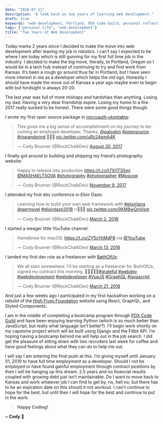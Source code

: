 ```yaml
---
date: "2018-07-11"
description: "A look back on two years of learning web development."
draft: true
keywords: "web-development, Portland, PDX Code Guild, personal reflection, BøthOfUs, High Fives Foundation"
tags: ["personal-life", "web-development"]
title: "Two Years of Web Development"
---
```


Today marks 2 years since I decided to make the move into web development after leaving my job in robotics. I can’t say I expected to be where I am today which is still gunning for my first full time job in the industry. I decided to make the big move, literally, to Portland, Oregon so I would be in a tech hub instead of continuing to try and find work from Kansas. It’s been a rough go around thus far in Portland, but I have seen more interest in me as a developer which helps the old ego. Honestly I should have made the move out of Kansas a year ago maybe even to begin with but hindsight is always 20-20.

The last year was full of more mishaps and hardships than anything. Losing my dad. Having a very dear friendship expire. Losing my home to a fire. 2017 really sucked to be honest. There were some good things though.

I wrote my first open source package in [microauth-vkontakte](https://www.npmjs.com/package/microauth-vkontakte):

<blockquote class="twitter-tweet" data-align="center" data-conversation="none" data-lang="en"><p lang="en" dir="ltr">This gives me a big sense of accomplishment on my journey to becoming an employed developer. Thanks, <a href="https://twitter.com/paloskin?ref_src=twsrc%5Etfw">@paloskin</a> <a href="https://twitter.com/hashtag/opensource?src=hash&amp;ref_src=twsrc%5Etfw">#opensource</a> <a href="https://twitter.com/hashtag/riseandgrind?src=hash&amp;ref_src=twsrc%5Etfw">#riseandgrind</a> 🙌🎉🚀 <a href="https://t.co/uRz24emA4K">pic.twitter.com/uRz24emA4K</a></p>&mdash; Cody Brunner (@RockChalkDev) <a href="https://twitter.com/RockChalkDev/status/902974309727076352?ref_src=twsrc%5Etfw">August 30, 2017</a></blockquote>

I finally got around to building and shipping my friend’s photography website:

<blockquote class="twitter-tweet" data-align="center" data-conversation="none" data-lang="en"><p lang="en" dir="ltr">Happy to release into production <a href="https://t.co/t7Xi1TS5mi">https://t.co/t7Xi1TS5mi</a> <a href="https://twitter.com/MASHAELTSOVA?ref_src=twsrc%5Etfw">@MASHAELTSOVA</a> <a href="https://twitter.com/hashtag/photography?src=hash&amp;ref_src=twsrc%5Etfw">#photography</a> <a href="https://twitter.com/hashtag/photographer?src=hash&amp;ref_src=twsrc%5Etfw">#photographer</a> <a href="https://twitter.com/hashtag/Moscow?src=hash&amp;ref_src=twsrc%5Etfw">#Moscow</a></p>&mdash; Cody Brunner (@RockChalkDev) <a href="https://twitter.com/RockChalkDev/status/928439734950682624?ref_src=twsrc%5Etfw">November 9, 2017</a></blockquote>

I attended my first dev conference in Elixir Daze:

<blockquote class="twitter-tweet" data-align="center" data-conversation="none" data-lang="en"><p lang="en" dir="ltr">Learning how to build your own web framework with <a href="https://twitter.com/hashtag/elixirlang?src=hash&amp;ref_src=twsrc%5Etfw">#elixirlang</a> <a href="https://twitter.com/germsvel?ref_src=twsrc%5Etfw">@germsvel</a> <a href="https://twitter.com/hashtag/elixirdaze2018?src=hash&amp;ref_src=twsrc%5Etfw">#elixirdaze2018</a> 🔥💪🏻🚀 <a href="https://t.co/9KM8wQmVsm">pic.twitter.com/9KM8wQmVsm</a></p>&mdash; Cody Brunner (@RockChalkDev) <a href="https://twitter.com/RockChalkDev/status/969629316891009024?ref_src=twsrc%5Etfw">March 2, 2018</a></blockquote>

I started a meager little YouTube channel:

<blockquote class="twitter-tweet" data-align="center" data-conversation="none" data-lang="en"><p lang="en" dir="ltr">Homebrew for macOS: <a href="https://t.co/ZY5cYkMdP8">https://t.co/ZY5cYkMdP8</a> via <a href="https://twitter.com/YouTube?ref_src=twsrc%5Etfw">@YouTube</a></p>&mdash; Cody Brunner (@RockChalkDev) <a href="https://twitter.com/RockChalkDev/status/973594316697346048?ref_src=twsrc%5Etfw">March 13, 2018</a></blockquote>

I landed my first dev role as a freelancer with [BøthOfUs](http://www.bothofus.se/):

<blockquote class="twitter-tweet" data-align="center" data-conversation="none" data-lang="en"><p lang="en" dir="ltr">We all start somewhere. I&#39;ll be starting as a freelancer for BothOfUs, signed my contract this morning. 🙏🏻🎉🙌🏻<a href="https://twitter.com/hashtag/grateful?src=hash&amp;ref_src=twsrc%5Etfw">#grateful</a> <a href="https://twitter.com/hashtag/webdev?src=hash&amp;ref_src=twsrc%5Etfw">#webdev</a> <a href="https://twitter.com/hashtag/webdevelopment?src=hash&amp;ref_src=twsrc%5Etfw">#webdevelopment</a> <a href="https://twitter.com/hashtag/webdeveloper?src=hash&amp;ref_src=twsrc%5Etfw">#webdeveloper</a> <a href="https://twitter.com/hashtag/VueJS?src=hash&amp;ref_src=twsrc%5Etfw">#VueJS</a> <a href="https://twitter.com/hashtag/GraphQL?src=hash&amp;ref_src=twsrc%5Etfw">#GraphQL</a> <a href="https://twitter.com/hashtag/javascript?src=hash&amp;ref_src=twsrc%5Etfw">#javascript</a></p>&mdash; Cody Brunner (@RockChalkDev) <a href="https://twitter.com/RockChalkDev/status/976420499499692033?ref_src=twsrc%5Etfw">March 21, 2018</a></blockquote>

And just a few weeks ago I participated in my first hackathon working on a rebuild of the [High Fives Foundation](https://highfivesfoundation.org/) website using React, GraphQL, and Styled-Components.

I am in the middle of completing a bootcamp program through [PDX Code Guild](https://pdxcodeguild.com/) and have been enjoying learning Python (which is so much better than JavaScript, but really what language isn’t better?). I’ll begin work shortly on my capstone project which will be built using Django and the Fitbit API. I’m hoping having a bootcamp behind me will help out in the job search. I did get the pleasure of sitting down with two recruiters last week for coffee and have good feelings about what they can do to help me out.

I will say I am entering the final push at this. I’m giving myself until January 01, 2019 to have full time employment as a developer. Should I not be employed or have found gainful employment through contract positions by then I will be hanging up this dream. 2.5 years and no financial results coupled with growing debt just isn’t maintainable. Do I want to move back to Kansas and work whatever job I can find to get by, no, hell no; but there has to be an expiration date on this should it not workout. I can't continue to hope for the best, but until then I will hope for the best and continue to put in the work.

<!-- End of Post -->

> **Happy Coding!**

**~ Cody** :rocket:
